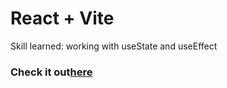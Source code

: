 # React + Vite

Skill learned: working with useState and useEffect

  <h3>
      Check it out<a href="https://itsozod.github.io/rock-paper-scissors-react/"
        >here</a
      >
    </h3>
